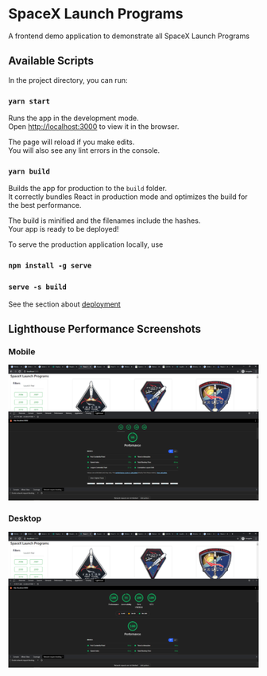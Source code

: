 # SpaceX Launch Programs
A frontend demo application to demonstrate all SpaceX Launch Programs

## Available Scripts

In the project directory, you can run:

### `yarn start`

Runs the app in the development mode.\
Open [http://localhost:3000](http://localhost:3000) to view it in the browser.

The page will reload if you make edits.\
You will also see any lint errors in the console.

### `yarn build`

Builds the app for production to the `build` folder.\
It correctly bundles React in production mode and optimizes the build for the best performance.

The build is minified and the filenames include the hashes.\
Your app is ready to be deployed!

To serve the production application locally, use
### `npm install -g serve`
### `serve -s build`

See the section about [deployment](https://facebook.github.io/create-react-app/docs/deployment) 


## Lighthouse Performance Screenshots

### Mobile
![Screenshot](screenshots/Mobile%20Performance%201.PNG)

### Desktop
![Screenshot](screenshots/Desktop%20Performance%20Score.PNG)
